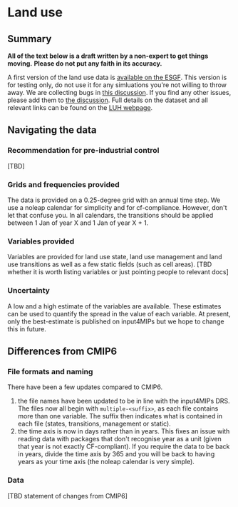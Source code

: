 # Land use

## Summary

**All of the text below is a draft written by a non-expert to get things moving.**
**Please do not put any faith in its accuracy.**

A first version of the land use data is
[available on the ESGF](https://aims2.llnl.gov/search?project=input4MIPs&activeFacets=%7B%22mip_era%22%3A%22CMIP6Plus%22%2C%22institution_id%22%3A%22UofMD%22%2C%22source_id%22%3A%22UofMD-landState-3-0%22%7D).
This version is for testing only, do not use it for any simluations you're not willing to throw away.
We are collecting bugs in [this discussion](https://github.com/PCMDI/input4MIPs_CVs/discussions/141).
If you find any other issues, please add them to
[the discussion](https://github.com/PCMDI/input4MIPs_CVs/discussions/141).
Full details on the dataset and all relevant links can be found
on the [LUH webpage](https://luh.umd.edu/).

## Navigating the data

### Recommendation for pre-industrial control

[TBD]

### Grids and frequencies provided

The data is provided on a 0.25-degree grid with an annual time step.
We use a noleap calendar for simplicity and for cf-compliance. 
However, don't let that confuse you. 
In all calendars, the transitions should be applied between 1 Jan of year X and 1 Jan of year X + 1.

### Variables provided

Variables are provided for land use state, land use management and land use transitions 
as well as a few static fields (such as cell areas).
\[TBD whether it is worth listing variables or just pointing people to relevant docs\]

### Uncertainty

A low and a high estimate of the variables are available.
These estimates can be used to quantify the spread in the value of each variable.
At present, only the best-estimate is published on input4MIPs
but we hope to change this in future.

## Differences from CMIP6

### File formats and naming

There have been a few updates compared to CMIP6.

1. the file names have been updated to be in line with the input4MIPs DRS.
   The files now all begin with `multiple-<suffix>`, as each file contains more than one variable.
   The suffix then indicates what is contained in each file (states, transitions, management or static).
1. the time axis is now in days rather than in years.
   This fixes an issue with reading data with packages that don't recognise year as a unit
   (given that year is not exactly CF-compliant).
   If you require the data to be back in years,
   divide the time axis by 365 and you will be back to having years as your time axis
   (the noleap calendar is very simple).

### Data

[TBD statement of changes from CMIP6]
